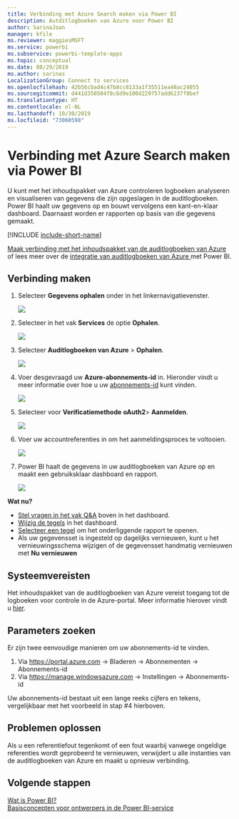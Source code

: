 ```yaml
---
title: Verbinding met Azure Search maken via Power BI
description: Autditlogboeken van Azure voor Power BI
author: SarinaJoan
manager: kfile
ms.reviewer: maggiesMSFT
ms.service: powerbi
ms.subservice: powerbi-template-apps
ms.topic: conceptual
ms.date: 08/29/2019
ms.author: sarinas
LocalizationGroup: Connect to services
ms.openlocfilehash: 42b56cbad4c47b8cc8133a1f35511ea48ac24055
ms.sourcegitcommit: d441d350504f8c6d9e100d229757add6237f0bef
ms.translationtype: HT
ms.contentlocale: nl-NL
ms.lasthandoff: 10/30/2019
ms.locfileid: "73060598"
---
```

# <a name="connect-to-azure-audit-logs-with-power-bi"></a>Verbinding met Azure Search maken via Power BI
U kunt met het inhoudspakket van Azure controleren logboeken analyseren en visualiseren van gegevens die zijn opgeslagen in de auditlogboeken. Power BI haalt uw gegevens op en bouwt vervolgens een kant-en-klaar dashboard. Daarnaast worden er rapporten op basis van die gegevens gemaakt.

[!INCLUDE [include-short-name](./includes/service-deprecate-content-packs.md)]

[Maak verbinding met het inhoudspakket van de auditlogboeken van Azure](https://app.powerbi.com/getdata/services/azure-audit-logs) of lees meer over de [integratie van auditlogboeken van Azure ](https://powerbi.microsoft.com/integrations/azure-audit-logs) met Power BI.

## <a name="how-to-connect"></a>Verbinding maken
1. Selecteer **Gegevens ophalen** onder in het linkernavigatievenster.  
   
    ![](media/service-connect-to-azure-audit-logs/getdata.png)
2. Selecteer in het vak **Services** de optie **Ophalen**.  
   
    ![](media/service-connect-to-azure-audit-logs/services.png) 
3. Selecteer **Auditlogboeken van Azure** > **Ophalen**.  
   
   ![](media/service-connect-to-azure-audit-logs/azureauditlogs.png)
4. Voer desgevraagd uw **Azure-abonnements-id** in. Hieronder vindt u meer informatie over hoe u uw [abonnements-id](#FindingParams) kunt vinden.   
   
    ![](media/service-connect-to-azure-audit-logs/parameters.png)
5. Selecteer voor **Verificatiemethode** **oAuth2**\> **Aanmelden**.
   
    ![](media/service-connect-to-azure-audit-logs/creds.png)
6. Voer uw accountreferenties in om het aanmeldingsproces te voltooien.
   
    ![](media/service-connect-to-azure-audit-logs/login.png)
7. Power BI haalt de gegevens in uw auditlogboeken van Azure op en maakt een gebruiksklaar dashboard en rapport. 
   
    ![](media/service-connect-to-azure-audit-logs/dashboard.png)

**Wat nu?**

* [Stel vragen in het vak Q&A](consumer/end-user-q-and-a.md) boven in het dashboard.
* [Wijzig de tegels](service-dashboard-edit-tile.md) in het dashboard.
* [Selecteer een tegel](consumer/end-user-tiles.md) om het onderliggende rapport te openen.
* Als uw gegevensset is ingesteld op dagelijks vernieuwen, kunt u het vernieuwingsschema wijzigen of de gegevensset handmatig vernieuwen met **Nu vernieuwen**

## <a name="system-requirements"></a>Systeemvereisten
Het inhoudspakket van de auditlogboeken van Azure vereist toegang tot de logboeken voor controle in de Azure-portal. Meer informatie hierover vindt u [hier](/azure/azure-resource-manager/resource-group-audit/).

<a name="FindingParams"></a>

## <a name="finding-parameters"></a>Parameters zoeken
Er zijn twee eenvoudige manieren om uw abonnements-id te vinden.

1. Via https://portal.azure.com -&gt; Bladeren -&gt; Abonnementen -&gt; Abonnements-id
2. Via https://manage.windowsazure.com -&gt; Instellingen -&gt; Abonnements-id

Uw abonnements-id bestaat uit een lange reeks cijfers en tekens, vergelijkbaar met het voorbeeld in stap \#4 hierboven. 

## <a name="troubleshooting"></a>Problemen oplossen
Als u een referentiefout tegenkomt of een fout waarbij vanwege ongeldige referenties wordt geprobeerd te vernieuwen, verwijdert u alle instanties van de auditlogboeken van Azure en maakt u opnieuw verbinding.

## <a name="next-steps"></a>Volgende stappen
[Wat is Power BI?](fundamentals/power-bi-overview.md)  
[Basisconcepten voor ontwerpers in de Power BI-service](service-basic-concepts.md)  


